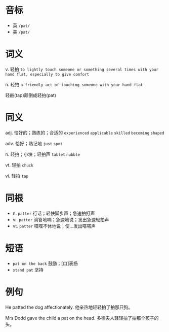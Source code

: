 # 音标

- 英 `/pæt/`
- 美 `/pæt/`

# 词义

v. 轻拍
`to lightly touch someone or something several times with your hand flat, especially to give comfort`

n. 轻拍
`a friendly act of touching someone with your hand flat`



轻敲(tap)颠倒成轻拍(pat)

# 同义

adj. 恰好的；熟练的；合适的
`experienced` `applicable` `skilled` `becoming` `shaped`

adv. 恰好；熟记地
`just` `spot`

n. 轻拍；小块；轻拍声
`tablet` `nubble`

vt. 轻拍
`chuck`

vi. 轻拍
`tap`

# 同根

- n. `patter` 行话；轻快脚步声；急速拍打声
- vi. `patter` 滴答地响；急速地说；发出急速轻拍声
- vt. `patter` 喋喋不休地说；使…发出嗒嗒声

# 短语

- `pat on the back` 鼓励；[口]表扬
- `stand pat` 坚持

# 例句

He patted the dog affectionately.
他亲热地轻轻拍了拍那只狗。

Mrs Dodd gave the child a pat on the head.
多德夫人轻轻拍了拍那个孩子的头。


